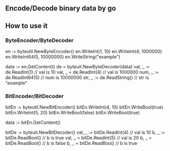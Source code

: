 ## Encode/Decode binary data by go

## How to use it

### ByteEncoder/ByteDecoder

en := byteutil.NewByteEncoder()
en.WriteInt(1, 10)
en.WriteInt(4, 1000000)
en.WriteInt64(5, 10000000)
en.WriteString("example")

data := en.GetContent()
de = byteuit.NewByteDecoder(data)
val, _ := de.ReadInt(1) // val is 10
val, _ = de.ReadInt(4) // val is 1000000
num, _ := de.ReadInt64(5) // num is 10000000
str, _ := de.ReadString() // str is "example"


### BitEncoder/BitDecoder

bitEn := byteutil.NewBitEncoder()
bitEn.WriteInt(4, 10)
bitEn.WriteBool(true)
bitEn.WriteInt(5, 20)
bitEn.WriteBool(false)
bitEn.WriteBool(true)

data := bitEn.GetContent()

bitDe := byteuti.NewBitDecoder()
val, _ := bitDe.ReadInt(4) // val is 10
b, _ := bitDe.ReadBool() // b is true
val, _ = bitDe.ReadInt(5) // val is 20
b, _ = bitDe.ReadBool() // b is false
b, _ = bitDe.ReadBoo() // b is true

